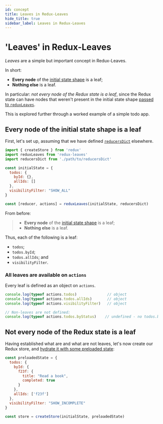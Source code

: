 ```yaml
---
id: concept
title: Leaves in Redux-Leaves
hide_title: true
sidebar_label: Leaves in Redux-Leaves
---
```


# 'Leaves' in Redux-Leaves

*Leaves* are a simple but important concept in Redux-Leaves.

In short:
- **Every node** of the [initial state shape](../README.md#initialstate) is a leaf;
- **Nothing else** is a leaf.

In particular: *not every node of the Redux state is a leaf*, since the Redux state can have nodes that weren't present in the initial state shape [passed to `reduxLeaves`](../README.md).

This is explored further through a worked example of a simple todo app.

## Every node of the initial state shape is a leaf

First, let's set up, assuming that we have defined [`reducersDict`](../README.md#reducersdict) elsewhere.

```js
import { createStore } from 'redux'
import reduxLeaves from 'redux-leaves'
import reducersDict from './path/to/reducersDict'

const initialState = {
  todos: {
    byId: {},
    allIds: []
  },
  visibilityFilter: "SHOW_ALL"
}

const [reducer, actions] = reduxLeaves(initialState, reducersDict)
```
From before:
> - **Every node** of the [initial state shape](../README.md#initialstate) is a leaf;
> - **Nothing else** is a leaf.

Thus, each of the following is a leaf:
- `todos`;
- `todos.byId`;
- `todos.allIds`; and
- `visibilityFilter`.

### All leaves are available on `actions`

Every leaf is defined as an object on `actions`.
```js
console.log(typeof actions.todos)              // object
console.log(typeof actions.todos.allIds)       // object
console.log(typeof actions.visibilityFilter)   // object

// Non-leaves are not defined:
console.log(typeof actions.todos.byStatus)    // undefined - no todos.byStatus in initialState
```

## Not every node of the Redux state is a leaf

Having established what are and what are not leaves, let's now create our Redux store, and [hydrate it with some preloaded state](https://redux.js.org/api/createstore#createstorereducer-preloadedstate-enhancer):

```js
const preloadedState = {
  todos: {
    byId: {
      f23f: {
        title: "Read a book",
        completed: true
      }
    },
    allIds: ['f23f']
  },
  visibilityFilter: "SHOW_INCOMPLETE"
}

const store = createStore(initialState, preloadedState)
```

